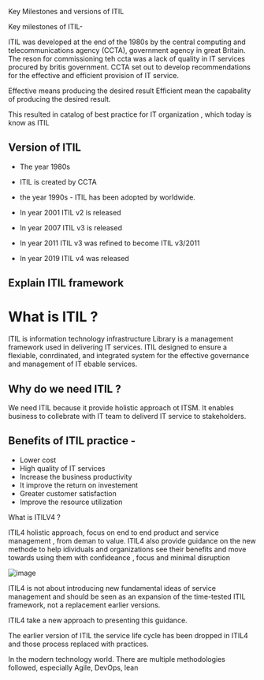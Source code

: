 Key Milestones and versions of ITIL

Key milestones of ITIL-

ITIL was developed at the end of the 1980s by the central computing and telecommunications agency (CCTA), government agency in great Britain.
The reson for commissioning teh ccta was a lack of quality in IT services procured by britis government.
CCTA set out to develop recommendations for the effective and efficient provision of IT service.

 Effective means producing the desired result 
 Efficient mean the capabality  of producing the desired result.

  This resulted in catalog of best practice for IT organization , which today is know as ITIL

  ## Version of ITIL

  - The year 1980s
  - ITIL is created by CCTA
  - the year 1990s - ITIL has been adopted by worldwide.

  - In year 2001 ITIL v2  is released
  - In year 2007 ITIL v3  is released
  - In year 2011 ITIL v3  was refined to become ITIL v3/2011
 - In year 2019 ITIL v4  was released


## Explain ITIL framework

# What is ITIL ?

ITIL is information technology infrastructure Library is a management framework used in delivering IT services.
ITIL designed to ensure a flexiable, conrdinated, and integrated system for the effective governance and management of IT ebable services.


## Why do we need ITIL ?

We need ITIL because it provide holistic approach ot ITSM. It enables business to collebrate with IT team to deliverd IT service to stakeholders.

## Benefits of ITIL practice -

- Lower cost
- High quality of IT services
- Increase the business productivity
- It improve the return on investement
- Greater customer satisfaction
- Improve the resource utilization

What is ITILV4 ?

ITIL4 holistic approach, focus on end to end product and service management , from deman to value. ITIL4 also provide guidance on the new methode to help idividuals and organizations see their benefits and move towards using them with confideance , focus and minimal disruption

![image](https://github.com/user-attachments/assets/fd9e7d07-3396-439f-b3f2-da28f30530de)

ITIL4 is not about introducing new fundamental ideas of service management and should be seen as an expansion of the time-tested ITIL framework, not a replacement earlier versions.

ITIL4 take a new approach to presenting this guidance.

The earlier version of ITIL the service life cycle has been dropped in ITIL4 and those process replaced with practices.

In the modern technology world. There are multiple methodologies followed, especially 
Agile, DevOps, lean














